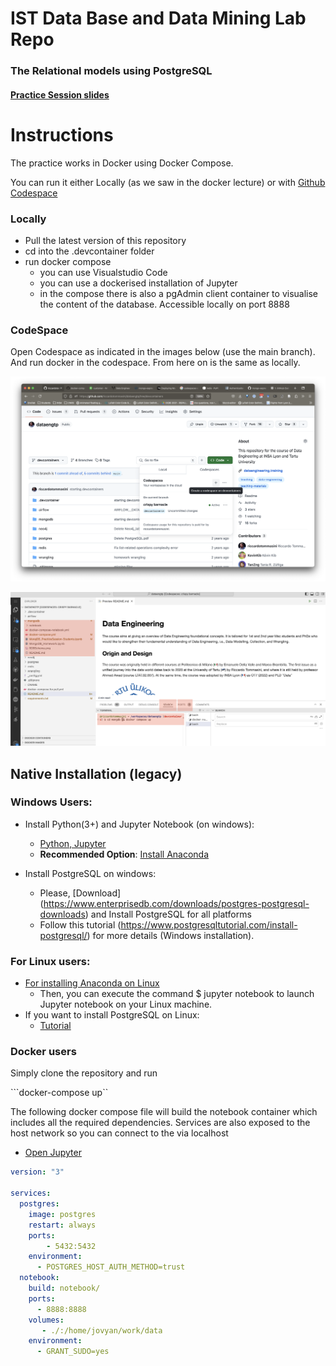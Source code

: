 
# IST Data Base and Data Mining Lab Repo

### The Relational models using PostgreSQL

#### [Practice Session slides](https://drive.google.com/file/d/1_SfRoWH07lcdYxV_rVjM5KhcQ-V_4gIO/view?usp=sharing)

# Instructions 

The practice works in Docker using Docker Compose.

You can run it either Locally (as we saw in the docker lecture) or with [Github Codespace](https://30daysof.github.io/data-science-day/week-2/1-codespaces/)

### Locally

- Pull the latest version of this repository
- cd into the .devcontainer folder
- run docker compose
  - you can use Visualstudio Code
  - you can use a dockerised installation of Jupyter
  - in the compose there is also a pgAdmin  client container to visualise the content of the database. Accessible locally on port 8888
  
### CodeSpace

Open Codespace as indicated in the images below (use the main branch).
And run docker in the codespace. From here on is the same as locally.

![codespaces](codespaces-howto.png)

![visualstudio](codespaces-visualstudio.png)

## Native Installation (legacy)

### Windows Users:

- Install Python(3+) and Jupyter Notebook (on windows):
    - [Python, Jupyter](https://medium.com/@kswalawage/install-python-and-jupyter-notebook-to-windows-10-64-bit-66db782e1d02)
    - **Recommended Option**: [Install Anaconda](https://www.datacamp.com/community/tutorials/installing-anaconda-windows)

- Install PostgreSQL on windows:
   - Please, [Download] (https://www.enterprisedb.com/downloads/postgres-postgresql-downloads) and Install PostgreSQL for all platforms
   - Follow this tutorial (https://www.postgresqltutorial.com/install-postgresql/) for more details (Windows installation).

### For Linux users:
- [For installing Anaconda on Linux](https://www.digitalocean.com/community/tutorials/how-to-install-anaconda-on-ubuntu-18-04-quickstart)
   - Then, you can execute the command $ jupyter notebook to launch Jupyter notebook on your Linux machine.
- If you want to install PostgreSQL on Linux:
   - [Tutorial](https://www.postgresqltutorial.com/install-postgresql-linux/)

### Docker users

Simply clone the repository and run

```docker-compose up``


The following docker compose file will build the notebook container which includes all the required dependencies.
Services are also exposed to the host network so you can connect to the via localhost


- [Open Jupyter](http://127.0.0.1:8888/)


```yaml
version: "3"

services:
  postgres:
    image: postgres
    restart: always
    ports:
        - 5432:5432
    environment:
      - POSTGRES_HOST_AUTH_METHOD=trust
  notebook:
    build: notebook/
    ports:
      - 8888:8888
    volumes:
       - ./:/home/jovyan/work/data
    environment:
      - GRANT_SUDO=yes
```     
